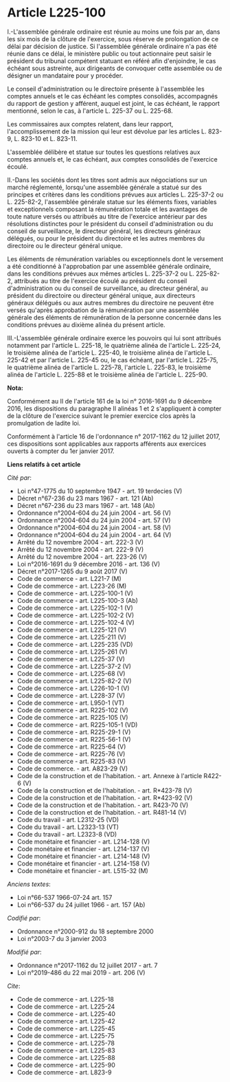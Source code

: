 # Article L225-100

I.-L'assemblée générale ordinaire est réunie au moins une fois par an, dans les six mois de la clôture de l'exercice, sous
réserve de prolongation de ce délai par décision de justice. Si l'assemblée générale ordinaire n'a pas été réunie dans ce
délai, le ministère public ou tout actionnaire peut saisir le président du tribunal compétent statuant en référé afin
d'enjoindre, le cas échéant sous astreinte, aux dirigeants de convoquer cette assemblée ou de désigner un mandataire pour y
procéder. 

Le conseil d'administration ou le directoire présente à l'assemblée les comptes annuels et le cas échéant les comptes
consolidés, accompagnés du rapport de gestion y afférent, auquel est joint, le cas échéant, le rapport mentionné, selon le
cas, à l'article L. 225-37 ou L. 225-68. 

Les commissaires aux comptes relatent, dans leur rapport, l'accomplissement de la mission qui leur est dévolue par les
articles L. 823-9, L. 823-10 et L. 823-11. 

L'assemblée délibère et statue sur toutes les questions relatives aux comptes annuels et, le cas échéant, aux comptes
consolidés de l'exercice écoulé. 

II.-Dans les sociétés dont les titres sont admis aux négociations sur un marché réglementé, lorsqu'une assemblée générale a
statué sur des principes et critères dans les conditions prévues aux articles L. 225-37-2 ou L. 225-82-2, l'assemblée
générale statue sur les éléments fixes, variables et exceptionnels composant la rémunération totale et les avantages de toute
nature versés ou attribués au titre de l'exercice antérieur par des résolutions distinctes pour le président du conseil
d'administration ou du conseil de surveillance, le directeur général, les directeurs généraux délégués, ou pour le président
du directoire et les autres membres du directoire ou le directeur général unique. 

Les éléments de rémunération variables ou exceptionnels dont le versement a été conditionné à l'approbation par une assemblée
générale ordinaire, dans les conditions prévues aux mêmes articles L. 225-37-2 ou L. 225-82-2, attribués au titre de
l'exercice écoulé au président du conseil d'administration ou du conseil de surveillance, au directeur général, au président
du directoire ou directeur général unique, aux directeurs généraux délégués ou aux autres membres du directoire ne peuvent
être versés qu'après approbation de la rémunération par une assemblée générale des éléments de rémunération de la personne
concernée dans les conditions prévues au dixième alinéa du présent article. 

III.-L'assemblée générale ordinaire exerce les pouvoirs qui lui sont attribués notamment par l'article L. 225-18, le
quatrième alinéa de l'article L. 225-24, le troisième alinéa de l'article L. 225-40, le troisième alinéa de l'article L.
225-42 et par l'article L. 225-45 ou, le cas échéant, par l'article L. 225-75, le quatrième alinéa de l'article L. 225-78,
l'article L. 225-83, le troisième alinéa de l'article L. 225-88 et le troisième alinéa de l'article L. 225-90.

**Nota:**

Conformément au II de l'article 161 de la loi n° 2016-1691 du 9 décembre 2016, les dispositions du paragraphe II alinéas 1 et
2 s'appliquent à compter de la clôture de l'exercice suivant le premier exercice clos après la promulgation de ladite loi.

Conformément à l'article 16 de l'ordonnance n° 2017-1162 du 12 juillet 2017, ces dispositions sont applicables aux rapports
afférents aux exercices ouverts à compter du 1er janvier 2017.

**Liens relatifs à cet article**

_Cité par_:

  - Loi n°47-1775 du 10 septembre 1947 - art. 19 terdecies (V)
  - Décret n°67-236 du 23 mars 1967 - art. 121 (Ab)
  - Décret n°67-236 du 23 mars 1967 - art. 148 (Ab)
  - Ordonnance n°2004-604 du 24 juin 2004 - art. 56 (V)
  - Ordonnance n°2004-604 du 24 juin 2004 - art. 57 (V)
  - Ordonnance n°2004-604 du 24 juin 2004 - art. 58 (V)
  - Ordonnance n°2004-604 du 24 juin 2004 - art. 64 (V)
  - Arrêté du 12 novembre 2004 - art. 222-3 (V)
  - Arrêté du 12 novembre 2004 - art. 222-9 (V)
  - Arrêté du 12 novembre 2004 - art. 223-26 (V)
  - Loi n°2016-1691 du 9 décembre 2016 - art. 136 (V)
  - Décret n°2017-1265 du 9 août 2017 (V)
  - Code de commerce - art. L221-7 (M)
  - Code de commerce - art. L223-26 (M)
  - Code de commerce - art. L225-100-1 (V)
  - Code de commerce - art. L225-100-3 (Ab)
  - Code de commerce - art. L225-102-1 (V)
  - Code de commerce - art. L225-102-2 (V)
  - Code de commerce - art. L225-102-4 (V)
  - Code de commerce - art. L225-121 (V)
  - Code de commerce - art. L225-211 (V)
  - Code de commerce - art. L225-235 (VD)
  - Code de commerce - art. L225-261 (V)
  - Code de commerce - art. L225-37 (V)
  - Code de commerce - art. L225-37-2 (V)
  - Code de commerce - art. L225-68 (V)
  - Code de commerce - art. L225-82-2 (V)
  - Code de commerce - art. L226-10-1 (V)
  - Code de commerce - art. L228-37 (V)
  - Code de commerce - art. L950-1 (VT)
  - Code de commerce - art. R225-102 (V)
  - Code de commerce - art. R225-105 (V)
  - Code de commerce - art. R225-105-1 (VD)
  - Code de commerce - art. R225-29-1 (V)
  - Code de commerce - art. R225-56-1 (V)
  - Code de commerce - art. R225-64 (V)
  - Code de commerce - art. R225-76 (V)
  - Code de commerce - art. R225-83 (V)
  - Code de commerce. - art. A823-29 (V)
  - Code de la construction et de l'habitation. - art. Annexe à l'article R422-6 (V)
  - Code de la construction et de l'habitation. - art. R*423-78 (V)
  - Code de la construction et de l'habitation. - art. R*423-92 (V)
  - Code de la construction et de l'habitation. - art. R423-70 (V)
  - Code de la construction et de l'habitation. - art. R481-14 (V)
  - Code du travail - art. L2312-25 (VD)
  - Code du travail - art. L2323-13 (VT)
  - Code du travail - art. L2323-8 (VD)
  - Code monétaire et financier - art. L214-128 (V)
  - Code monétaire et financier - art. L214-137 (V)
  - Code monétaire et financier - art. L214-148 (V)
  - Code monétaire et financier - art. L214-158 (V)
  - Code monétaire et financier - art. L515-32 (M)

_Anciens textes_:

  - Loi n°66-537 1966-07-24 art. 157
  - Loi n°66-537 du 24 juillet 1966 - art. 157 (Ab)

_Codifié par_:

  - Ordonnance n°2000-912 du 18 septembre 2000
  - Loi n°2003-7 du 3 janvier 2003

_Modifié par_:

  - Ordonnance n°2017-1162 du 12 juillet 2017 - art. 7
  - Loi n°2019-486 du 22 mai 2019 - art. 206 (V)

_Cite_:

  - Code de commerce - art. L225-18
  - Code de commerce - art. L225-24
  - Code de commerce - art. L225-40
  - Code de commerce - art. L225-42
  - Code de commerce - art. L225-45
  - Code de commerce - art. L225-75
  - Code de commerce - art. L225-78
  - Code de commerce - art. L225-83
  - Code de commerce - art. L225-88
  - Code de commerce - art. L225-90
  - Code de commerce - art. L823-9

